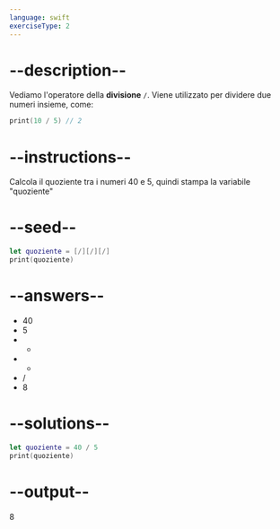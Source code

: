 ```yaml
---
language: swift
exerciseType: 2
---
```


# --description--

Vediamo l'operatore della **divisione** `/`.
Viene utilizzato per dividere due numeri insieme, come:
```swift
print(10 / 5) // 2
```

# --instructions--

Calcola il quoziente tra i numeri 40 e 5, quindi stampa la variabile "quoziente"

# --seed--

```swift
let quoziente = [/][/][/]
print(quoziente)
```

# --answers--

- 40
- 5
-  + 
-  * 
-  / 
- 8

# --solutions--

```swift
let quoziente = 40 / 5
print(quoziente)
```

# --output--

8
